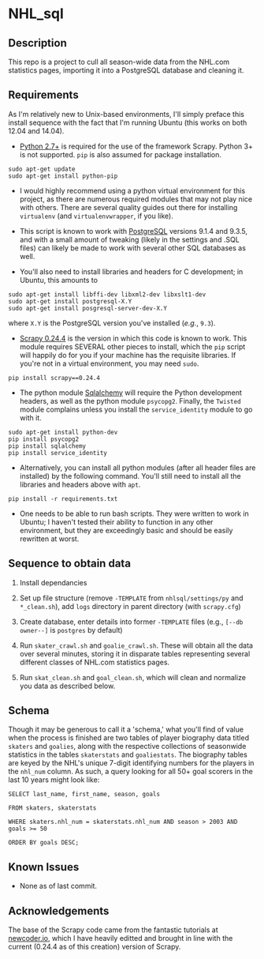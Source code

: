 NHL_sql
=======

Description
-----------

This repo is a project to cull all season-wide data from the NHL.com statistics pages, importing it into a PostgreSQL database and cleaning it.

Requirements
------------

As I'm relatively new to Unix-based environments, I'll simply preface this install sequence with the fact that I'm running Ubuntu (this works on both 12.04 and 14.04).

* [Python 2.7+][1] is required for the use of the framework Scrapy. Python 3+ is not supported.  `pip` is also assumed for package installation.

```
sudo apt-get update
sudo apt-get install python-pip
```

* I would highly recommend using a python virtual environment for this project, as there are numerous required modules that may not play nice with others.  There are several quality guides out there for installing `virtualenv` (and `virtualenvwrapper`, if you like).

* This script is known to work with [PostgreSQL][4] versions 9.1.4 and 9.3.5, and with a small amount of tweaking (likely in the settings and .SQL files) can likely be made to work with several other SQL databases as well.

* You'll also need to install libraries and headers for C development; in Ubuntu, this amounts to

```
sudo apt-get install libffi-dev libxml2-dev libxslt1-dev
sudo apt-get install postgresql-X.Y
sudo apt-get install posgresql-server-dev-X.Y
```

where `X.Y` is the PostgreSQL version you've installed (*e.g.*, `9.3`).

* [Scrapy 0.24.4][2] is the version in which this code is known to work.  This module requires SEVERAL other pieces to install, which the `pip` script will happily do for you if your machine has the requisite libraries. If you're not in a virtual environment, you may need `sudo`.

```
pip install scrapy==0.24.4
```

* The python module [Sqlalchemy][3] will require the Python development headers, as well as the python module `psycopg2`.  Finally, the `Twisted` module complains unless you install the `service_identity` module to go with it.

```
sudo apt-get install python-dev
pip install psycopg2
pip install sqlalchemy
pip install service_identity
```

* Alternatively, you can install all python modules (after all header files are installed) by the following command.  You'll still need to install all the libraries and headers above with `apt`.

```
pip install -r requirements.txt
```

* One needs to be able to run bash scripts.  They were written to work in Ubuntu; I haven't tested their ability to function in any other environment, but they are exceedingly basic and should be easily rewritten at worst.

Sequence to obtain data
-----------------------

1. Install dependancies

2. Set up file structure (remove `-TEMPLATE` from `nhlsql/settings/py` and `*_clean.sh`), add `logs` directory in parent directory (with `scrapy.cfg`)

3. Create database, enter details into former `-TEMPLATE` files (e.g., `[--db owner--]` is `postgres` by default)

4. Run `skater_crawl.sh` and `goalie_crawl.sh`.  These will obtain all the data over several minutes, storing it in disparate tables representing several different classes of NHL.com statistics pages.

5. Run `skat_clean.sh` and `goal_clean.sh`, which will clean and normalize you data as described below.

Schema
------

Though it may be generous to call it a 'schema,' what you'll find of value when the process is finished are two tables of player biography data titled `skaters` and `goalies`, along with the respective collections of seasonwide statistics in the tables `skaterstats` and `goaliestats`.  The biography tables are keyed by the NHL's unique 7-digit identifying numbers for the players in the `nhl_num` column.  As such, a query looking for all 50+ goal scorers in the last 10 years might look like:

`SELECT last_name, first_name, season, goals`

`FROM skaters, skaterstats`

`WHERE skaters.nhl_num = skaterstats.nhl_num AND season > 2003 AND goals >= 50`

`ORDER BY goals DESC;`

Known Issues
------------

* None as of last commit.

Acknowledgements
----------------

The base of the Scrapy code came from the fantastic tutorials at [newcoder.io][5], which I have heavily editted and brought in line with the current (0.24.4 as of this creation) version of Scrapy.

[1]: https://www.python.org/download/   "Download Python"
[2]: http://doc.scrapy.org/en/latest/intro/install.html "Scrapy Installation Guide"
[3]: http://www.sqlalchemy.org/download.html "Download - SQLAlchemy"
[4]: http://www.postgresql.org/download/ "PostgreSQL: Downloads"
[5]: http://newcoder.io/scrape/ "New Coder - Web Scraper"
